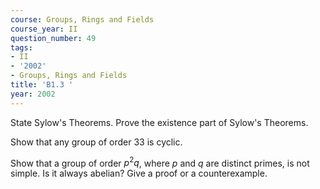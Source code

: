 ```yaml
---
course: Groups, Rings and Fields
course_year: II
question_number: 49
tags:
- II
- '2002'
- Groups, Rings and Fields
title: 'B1.3 '
year: 2002
---
```



State Sylow's Theorems. Prove the existence part of Sylow's Theorems.

Show that any group of order 33 is cyclic.

Show that a group of order $p^{2} q$, where $p$ and $q$ are distinct primes, is not simple. Is it always abelian? Give a proof or a counterexample.